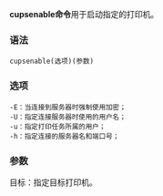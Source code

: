 **cupsenable命令**用于启动指定的打印机。

### 语法  

```
cupsenable(选项)(参数)
```

### 选项  

```
-E：当连接到服务器时强制使用加密；
-U：指定连接服务器时使用的用户名；
-u：指定打印任务所属的用户；
-h：指定连接的服务器名和端口号；
```

### 参数  

目标：指定目标打印机。